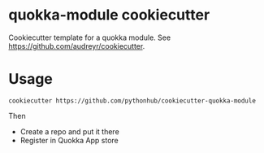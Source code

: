 quokka-module cookiecutter
==================

Cookiecutter template for a quokka module. See https://github.com/audreyr/cookiecutter.

# Usage


```cookiecutter https://github.com/pythonhub/cookiecutter-quokka-module```

Then  

- Create a repo and put it there
- Register in Quokka App store